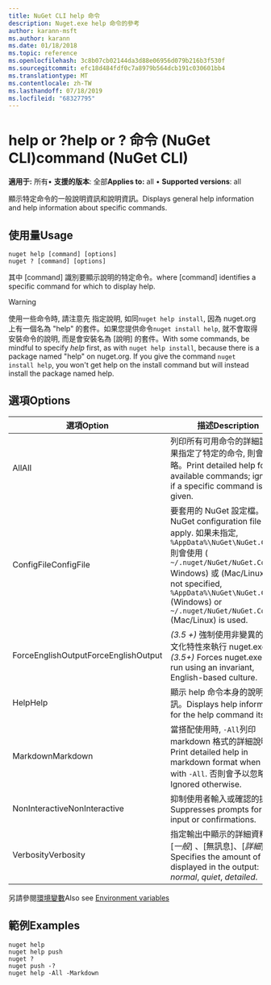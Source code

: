 ```yaml
---
title: NuGet CLI help 命令
description: Nuget.exe help 命令的參考
author: karann-msft
ms.author: karann
ms.date: 01/18/2018
ms.topic: reference
ms.openlocfilehash: 3c8b07cb02144da3d88e06956d079b216b3f530f
ms.sourcegitcommit: efc18d484fdf0c7a8979b564dcb191c030601bb4
ms.translationtype: MT
ms.contentlocale: zh-TW
ms.lasthandoff: 07/18/2019
ms.locfileid: "68327795"
---
```

# <a name="help-or--command-nuget-cli"></a><span data-ttu-id="bbd4b-103">help or ?</span><span class="sxs-lookup"><span data-stu-id="bbd4b-103">help or ?</span></span> <span data-ttu-id="bbd4b-104">命令 (NuGet CLI)</span><span class="sxs-lookup"><span data-stu-id="bbd4b-104">command (NuGet CLI)</span></span>

<span data-ttu-id="bbd4b-105">**適用于:** 所有&bullet; **支援的版本**: 全部</span><span class="sxs-lookup"><span data-stu-id="bbd4b-105">**Applies to:** all &bullet; **Supported versions**: all</span></span>

<span data-ttu-id="bbd4b-106">顯示特定命令的一般說明資訊和說明資訊。</span><span class="sxs-lookup"><span data-stu-id="bbd4b-106">Displays general help information and help information about specific commands.</span></span>

## <a name="usage"></a><span data-ttu-id="bbd4b-107">使用量</span><span class="sxs-lookup"><span data-stu-id="bbd4b-107">Usage</span></span>

```cli
nuget help [command] [options]
nuget ? [command] [options]
```

<span data-ttu-id="bbd4b-108">其中 [command] 識別要顯示說明的特定命令。</span><span class="sxs-lookup"><span data-stu-id="bbd4b-108">where [command] identifies a specific command for which to display help.</span></span>

> [!Warning]
> <span data-ttu-id="bbd4b-109">使用一些命令時, 請注意先  指定說明, 如同`nuget help install`, 因為 nuget.org 上有一個名為 "help" 的套件。如果您提供命令`nuget install help`, 就不會取得安裝命令的說明, 而是會安裝名為 [說明] 的套件。</span><span class="sxs-lookup"><span data-stu-id="bbd4b-109">With some commands, be mindful to specify *help* first, as with `nuget help install`, because there is a package named "help" on nuget.org. If you give the command `nuget install help`, you won't get help on the install command but will instead install the package named help.</span></span>

## <a name="options"></a><span data-ttu-id="bbd4b-110">選項</span><span class="sxs-lookup"><span data-stu-id="bbd4b-110">Options</span></span>

| <span data-ttu-id="bbd4b-111">選項</span><span class="sxs-lookup"><span data-stu-id="bbd4b-111">Option</span></span> | <span data-ttu-id="bbd4b-112">描述</span><span class="sxs-lookup"><span data-stu-id="bbd4b-112">Description</span></span> |
| --- | --- |
| <span data-ttu-id="bbd4b-113">All</span><span class="sxs-lookup"><span data-stu-id="bbd4b-113">All</span></span> | <span data-ttu-id="bbd4b-114">列印所有可用命令的詳細說明;如果指定了特定的命令, 則會忽略。</span><span class="sxs-lookup"><span data-stu-id="bbd4b-114">Print detailed help for all available commands; ignored if a specific command is given.</span></span> |
| <span data-ttu-id="bbd4b-115">ConfigFile</span><span class="sxs-lookup"><span data-stu-id="bbd4b-115">ConfigFile</span></span> | <span data-ttu-id="bbd4b-116">要套用的 NuGet 設定檔。</span><span class="sxs-lookup"><span data-stu-id="bbd4b-116">The NuGet configuration file to apply.</span></span> <span data-ttu-id="bbd4b-117">如果未指定, `%AppData%\NuGet\NuGet.Config`則會使用 ( `~/.nuget/NuGet/NuGet.Config` Windows) 或 (Mac/Linux)。</span><span class="sxs-lookup"><span data-stu-id="bbd4b-117">If not specified, `%AppData%\NuGet\NuGet.Config` (Windows) or `~/.nuget/NuGet/NuGet.Config` (Mac/Linux) is used.</span></span>|
| <span data-ttu-id="bbd4b-118">ForceEnglishOutput</span><span class="sxs-lookup"><span data-stu-id="bbd4b-118">ForceEnglishOutput</span></span> | <span data-ttu-id="bbd4b-119">*(3.5 +)* 強制使用非變異的英文文化特性來執行 nuget.exe。</span><span class="sxs-lookup"><span data-stu-id="bbd4b-119">*(3.5+)* Forces nuget.exe to run using an invariant, English-based culture.</span></span> |
| <span data-ttu-id="bbd4b-120">Help</span><span class="sxs-lookup"><span data-stu-id="bbd4b-120">Help</span></span> | <span data-ttu-id="bbd4b-121">顯示 help 命令本身的說明資訊。</span><span class="sxs-lookup"><span data-stu-id="bbd4b-121">Displays help information for the help command itself.</span></span> |
| <span data-ttu-id="bbd4b-122">Markdown</span><span class="sxs-lookup"><span data-stu-id="bbd4b-122">Markdown</span></span> | <span data-ttu-id="bbd4b-123">當搭配使用時, `-All`列印 markdown 格式的詳細說明。</span><span class="sxs-lookup"><span data-stu-id="bbd4b-123">Print detailed help in markdown format when used with `-All`.</span></span> <span data-ttu-id="bbd4b-124">否則會予以忽略。</span><span class="sxs-lookup"><span data-stu-id="bbd4b-124">Ignored otherwise.</span></span> |
| <span data-ttu-id="bbd4b-125">NonInteractive</span><span class="sxs-lookup"><span data-stu-id="bbd4b-125">NonInteractive</span></span> | <span data-ttu-id="bbd4b-126">抑制使用者輸入或確認的提示。</span><span class="sxs-lookup"><span data-stu-id="bbd4b-126">Suppresses prompts for user input or confirmations.</span></span> |
| <span data-ttu-id="bbd4b-127">Verbosity</span><span class="sxs-lookup"><span data-stu-id="bbd4b-127">Verbosity</span></span> | <span data-ttu-id="bbd4b-128">指定輸出中顯示的詳細資料量: [*一般*]  、[無訊息]、[*詳細*]。</span><span class="sxs-lookup"><span data-stu-id="bbd4b-128">Specifies the amount of detail displayed in the output: *normal*, *quiet*, *detailed*.</span></span> |

<span data-ttu-id="bbd4b-129">另請參閱[環境變數](cli-ref-environment-variables.md)</span><span class="sxs-lookup"><span data-stu-id="bbd4b-129">Also see [Environment variables](cli-ref-environment-variables.md)</span></span>

## <a name="examples"></a><span data-ttu-id="bbd4b-130">範例</span><span class="sxs-lookup"><span data-stu-id="bbd4b-130">Examples</span></span>

```cli
nuget help
nuget help push
nuget ?
nuget push -?
nuget help -All -Markdown
```
